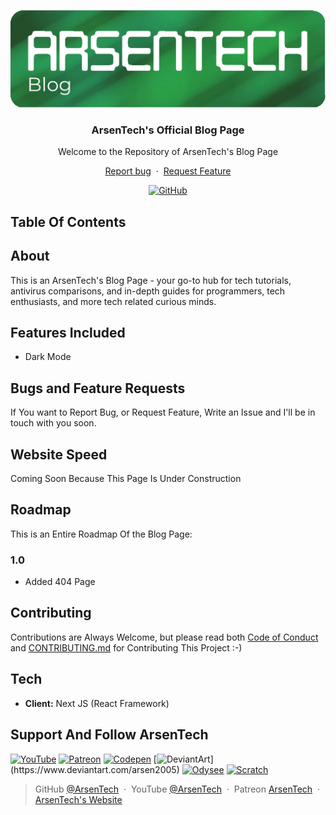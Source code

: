 <p align="center">
<img src="readme-content/main-blog.png">
</p>
<h3 align="center">ArsenTech's Official Blog Page</h3>
<p align="center">Welcome to the Repository of ArsenTech's Blog Page</p>
<p align="center">
     <a href="https://github.com/ArsenTech/blog/issues/new?assignees=&labels=&template=bug_report.md&title=">Report bug</a>
     &nbsp;&middot;&nbsp;
     <a href="https://github.com/ArsenTech/blog/issues/new?assignees=&labels=&template=feature_request.md&title=">Request Feature</a>
</p>
<p align="center">
<a href="https://github.com/ArsenTech/blog/blob/main/LICENSE"><img alt="GitHub" src="https://img.shields.io/github/license/ArsenTech/blog?color=%2322b455&style=for-the-badge"></a>
</p>

## Table Of Contents

## About
This is an ArsenTech's Blog Page - your go-to hub for tech tutorials, antivirus comparisons, and in-depth guides for programmers, tech enthusiasts, and more tech related curious minds.

## Features Included
- Dark Mode

## Bugs and Feature Requests
If You want to Report Bug, or Request Feature, Write an Issue and I'll be in touch with you soon.

## Website Speed
Coming Soon Because This Page Is Under Construction

## Roadmap
This is an Entire Roadmap Of the Blog Page:
### 1.0
- Added 404 Page

## Contributing
Contributions are Always Welcome, but please read both [Code of Conduct](https://github.com/ArsenTech/blog/blob/main/CODE_OF_CONDUCT.md) and [CONTRIBUTING.md](https://github.com/ArsenTech/blog/blob/main/CONTRIBUTING.md) for Contributing This Project :-)

## Tech
- **Client:** Next JS (React Framework)

## Support And Follow ArsenTech
[![YouTube](https://img.shields.io/badge/ArsenTech%20-222222.svg?&style=for-the-badge&logo=YouTube&logoColor=%23FF0000)](https://www.youtube.com/channel/UCrtH0g6NE8tW5VIEgDySYtg)
[![Patreon](https://img.shields.io/badge/-ArsenTech-222222?style=for-the-badge&logo=patreon&logoColor=white)](https://www.patreon.com/arsentech)
[![Codepen](https://img.shields.io/badge/-ArsenJS-222222?style=for-the-badge&logo=codepen&logoColor=white)](https://codepen.io/ArsenJS)
[![DeviantArt](https://img.shields.io/badge/-Arsen2005-222222?style=for-the-badge&logo=deviantart&logoColor=05cc46")](https://www.deviantart.com/arsen2005)
[![Odysee](https://img.shields.io/badge/-ArsenTech-222222?style=for-the-badge&logo=odysee&logoColor=FA9626)](https://odysee.com/@ArsenTech)
[![Scratch](https://img.shields.io/badge/-ArsenTech-222222?style=for-the-badge&logo=scratch&logoColor=orange)](https://scratch.mit.edu/users/ArsenTech/)

> GitHub [@ArsenTech](https://github.com/ArsenTech) &nbsp;&middot;&nbsp;
> YouTube [@ArsenTech](https://youtube.com/@ArsenTech) &nbsp;&middot;&nbsp;
> Patreon [ArsenTech](https://www.patreon.com/ArsenTech) &nbsp;&middot;&nbsp;
> [ArsenTech's Website](https://arsentech.github.io)
